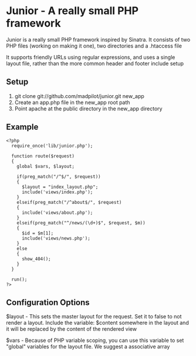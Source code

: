 Junior - A really small PHP framework
=====================================

Junior is a really small PHP framework inspired by Sinatra. It consists of two PHP files (working on making it one), two directories and a .htaccess file

It supports friendly URLs using regular expressions, and uses a single layout file, rather than the more common header and footer include setup

Setup
-----

1. git clone git://github.com/madpilot/junior.git new_app
2. Create an app.php file in the new_app root path
3. Point apache at the public directory in the new_app directory

Example
-------

    <?php
      require_once('lib/junior.php');
      
      function route($request)
      {
        global $vars, $layout;

        if(preg_match("/^$/", $request))
        {
          $layout = "index_layout.php";
          include('views/index.php');
        }
        elseif(preg_match("/^about$/", $request)
        {
          include('views/about.php');
        }
        elseif(preg_match("^/news/(\d+)$", $request, $m))
        {
          $id = $m[1];
          include('views/news.php');
        }
        else
        {
          show_404();
        }
      }
     
      run();
    ?>

Configuration Options
---------------------

$layout - This sets the master layout for the request. Set it to false to not render a layout. Include the variable: $content somewhere in the layout and it will be replaced by the content of the rendered view

$vars - Because of PHP variable scoping, you can use this variable to set "global" variables for the layout file. We suggest a associative array
